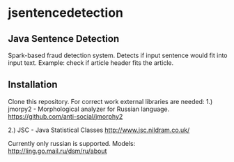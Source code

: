 # jsentencedetection
## Java Sentence Detection

Spark-based fraud detection system. Detects if input sentence would fit into input text.
Example: check if article header fits the article.

## Installation

Clone this repository.
For correct work external libraries are needed:
1.) jmorpy2 - Morphological analyzer for Russian language.
https://github.com/anti-social/jmorphy2

2.) JSC - Java Statistical Classes
http://www.jsc.nildram.co.uk/

Currently only russian is supported.
Models: http://ling.go.mail.ru/dsm/ru/about
